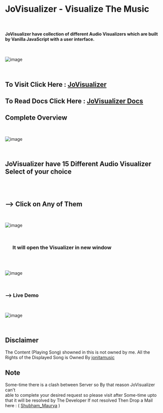 # JoVisualizer - Visualize The Music
<br>

#### JoVisualizer have collection of different Audio Visualizers which are built by Vanilla JavaScript with a user interface.
<br>

![image](https://user-images.githubusercontent.com/65014926/192153226-b8757f28-6f24-4fbd-a856-03defb0556f1.png)

<br>

## To Visit Click Here : <a href = "#">JoVisualizer</a>


## To Read Docs Click Here : <a href = "https://github.com/Shubham996633/Jo__Sound__Visualizer/blob/main/assets/Docs/Docs.md">JoVisualizer Docs</a>

## Complete Overview

<br>

![image](https://user-images.githubusercontent.com/65014926/192153265-a2c8aa63-6a97-49fc-8f47-4efdf05d2470.png)


<br>

 ##  JoVisualizer have 15 Different Audio Visualizer Select of your choice

<br>

<br>

 ## --> Click on Any of Them

<br>

![image](https://user-images.githubusercontent.com/65014926/192153376-064d2715-702d-48f3-94a3-c3cd37dd8f1a.png)


<br>

### &ensp; &ensp;   It will open the Visualizer in new window

<br><br> 

![image](https://user-images.githubusercontent.com/65014926/192153433-e9f4277a-063c-43c0-94da-ff10a1d47ee4.png)


<br>
 

### --> Live Demo
<br>

![image](https://user-images.githubusercontent.com/65014926/192154828-73e521e5-7d13-4ce6-a4ab-2c43a5656d57.png)

<br>


## Disclaimer   
   
The Content (Playing Song) showned in this is not owned by me. All the Rights of the Displayed Song is Owned By <a href = "https://www.youtube.com/user/jonitamusic">jonitamusic</a>
   


      
   

## Note
 
Some-time there is a clash between Server so By that reason JoVisualizer can't  
able to complete your desired request so please visit after Some-time upto that it will be resolved by The Developer
If not resolved Then Drop a Mail here : ( <a href = "mailto:shubhammaurya996633+work@gmail.com"> Shubham_Maurya</a> )

